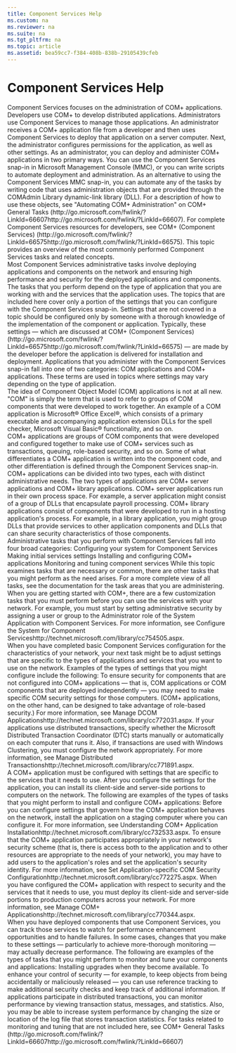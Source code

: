 ```yaml
---
title: Component Services Help
ms.custom: na
ms.reviewer: na
ms.suite: na
ms.tgt_pltfrm: na
ms.topic: article
ms.assetid: bea59cc7-f384-408b-838b-29105439cfeb
---
```

# Component Services Help
<?xml version="1.0" encoding="utf-8"?>
<developerConceptualDocument xmlns="http://ddue.schemas.microsoft.com/authoring/2003/5" xmlns:xlink="http://www.w3.org/1999/xlink" xmlns:xsi="http://www.w3.org/2001/XMLSchema-instance" xsi:schemaLocation="http://ddue.schemas.microsoft.com/authoring/2003/5 http://dduestorage.blob.core.windows.net/ddueschema/developer.xsd">
  <introduction>
    <para>Component Services focuses on the administration of COM+ applications. Developers use COM+ to develop distributed applications. Administrators use Component Services to manage those applications. An administrator receives a COM+ application file from a developer and then uses Component Services to deploy that application on a server computer. Next, the administrator configures permissions for the application, as well as other settings.</para>
    <para>As an administrator, you can deploy and administer COM+ applications in two primary ways. You can use the Component Services snap-in in Microsoft Management Console (MMC), or you can write scripts to automate deployment and administration. As an alternative to using the Component Services MMC snap-in, you can automate any of the tasks by writing code that uses administration objects that are provided through the COMAdmin Library dynamic-link library (DLL). For a description of how to use these objects, see "Automating COM+ Administration" on COM+ General Tasks (<externalLink><linkText>http://go.microsoft.com/fwlink/?LinkId=66607</linkText><linkUri>http://go.microsoft.com/fwlink/?LinkId=66607</linkUri></externalLink>).</para>
    <para>For complete Component Services resources for developers, see COM+ (Component Services) (<externalLink><linkText>http://go.microsoft.com/fwlink/?LinkId=66575</linkText><linkUri>http://go.microsoft.com/fwlink/?LinkId=66575</linkUri></externalLink>).</para>
    <para>This topic provides an overview of the most commonly performed Component Services tasks and related concepts.</para>
  </introduction>
  <section>
    <title>Component Services application types</title>
    <content>
      <para>Most Component Services administrative tasks involve deploying applications and components on the network and ensuring high performance and security for the deployed applications and components. The tasks that you perform depend on the type of application that you are working with and the services that the application uses. </para>
      <alert class="note">
        <para>The topics that are included here cover only a portion of the settings that you can configure with the Component Services snap-in. Settings that are not covered in a topic should be configured only by someone with a thorough knowledge of the implementation of the component or application. Typically, these settings — which are discussed at COM+ (Component Services) (<externalLink><linkText>http://go.microsoft.com/fwlink/?LinkId=66575</linkText><linkUri>http://go.microsoft.com/fwlink/?LinkId=66575</linkUri></externalLink>) — are made by the developer before the application is delivered for installation and deployment.</para>
      </alert>
      <para>Applications that you administer with the Component Services snap-in fall into one of two categories: COM applications and COM+ applications. These terms are used in topics where settings may vary depending on the type of application.</para>
    </content>
    <sections>
      <section>
        <title>COM applications</title>
        <content>
          <para>The idea of Component Object Model (COM) applications is not at all new. "COM" is simply the term that is used to refer to groups of COM components that were developed to work together. An example of a COM application is Microsoft® Office Excel®, which consists of a primary executable and accompanying application extension DLLs for the spell checker, Microsoft Visual Basic® functionality, and so on.</para>
        </content>
      </section>
      <section>
        <title>COM+ applications</title>
        <content>
          <para>COM+ applications are groups of COM components that were developed and configured together to make use of COM+ services such as transactions, queuing, role-based security, and so on. Some of what differentiates a COM+ application is written into the component code, and other differentiation is defined through the Component Services snap-in. </para>
          <para>COM+ applications can be divided into two types, each with distinct administrative needs. The two types of applications are COM+ server applications<legacyItalic> </legacyItalic>and COM+ library applications. COM+ server applications run in their own process space. For example, a server application might consist of a group of DLLs that encapsulate payroll processing. COM+ library applications consist of components that were developed to run in a hosting application's process. For example, in a library application, you might group DLLs that provide services to other application components and DLLs that can share security characteristics of those components. </para>
        </content>
      </section>
    </sections>
  </section>
  <section>
    <title>Administrative tasks overview</title>
    <content>
      <para>Administrative tasks that you perform with Component Services fall into four broad categories: </para>
      <list class="bullet">
        <listItem>
          <para>Configuring your system for Component Services</para>
        </listItem>
        <listItem>
          <para>Making initial services settings</para>
        </listItem>
        <listItem>
          <para>Installing and configuring COM+ applications</para>
        </listItem>
        <listItem>
          <para>Monitoring and tuning component services </para>
        </listItem>
      </list>
      <alert class="note">
        <para>While this topic examines tasks that are necessary or common, there are other tasks that you might perform as the need arises. For a more complete view of all tasks, see the documentation for the task areas that you are administering.</para>
      </alert>
    </content>
    <sections>
      <section>
        <title>Configuring your system for Component Services</title>
        <content>
          <para>When you are getting started with COM+, there are a few customization tasks that you must perform before you can use the services with your network. For example, you must start by setting administrative security by assigning a user or group to the Administrator role of the System Application with Component Services. For more information, see <externalLink><linkText>Configure the System for Component Services</linkText><linkUri>http://technet.microsoft.com/library/cc754505.aspx</linkUri></externalLink>. </para>
        </content>
      </section>
      <section>
        <title>Making initial services settings</title>
        <content>
          <para>When you have completed basic Component Services configuration for the characteristics of your network, your next task might be to adjust settings that are specific to the types of applications and services that you want to use on the network. </para>
          <para>Examples of the types of settings that you might configure include the following: </para>
          <list class="bullet">
            <listItem>
              <para>To ensure security for components that are not configured into COM+ applications — that is, COM applications or COM components that are deployed independently — you may need to make specific COM security settings for those computers. (COM+ applications, on the other hand, can be designed to take advantage of role-based security.) For more information, see <externalLink><linkText>Manage DCOM Applications</linkText><linkUri>http://technet.microsoft.com/library/cc772031.aspx</linkUri></externalLink>.</para>
            </listItem>
            <listItem>
              <para>If your applications use distributed transactions, specify whether the Microsoft Distributed Transaction Coordinator (DTC) starts manually or automatically on each computer that runs it. Also, if transactions are used with Windows Clustering, you must configure the network appropriately. For more information, see <externalLink><linkText>Manage Distributed Transactions</linkText><linkUri>http://technet.microsoft.com/library/cc771891.aspx</linkUri></externalLink>. </para>
            </listItem>
          </list>
        </content>
      </section>
      <section>
        <title>Installing and configuring COM+ applications</title>
        <content>
          <para>A COM+ application must be configured with settings that are specific to the services that it needs to use. After you configure the settings for the application, you can install its client-side and server-side portions to computers on the network. The following are examples of the types of tasks that you might perform to install and configure COM+ applications: </para>
          <list class="bullet">
            <listItem>
              <para>Before you can configure settings that govern how the COM+ application behaves on the network, install the application on a staging computer where you can configure it. For more information, see <externalLink><linkText>Understanding COM+ Application Installation</linkText><linkUri>http://technet.microsoft.com/library/cc732533.aspx</linkUri></externalLink>. </para>
            </listItem>
            <listItem>
              <para>To ensure that the COM+ application participates appropriately in your network's security scheme (that is, there is access both to the application and to other resources are appropriate to the needs of your network), you may have to add users to the application's roles and set the application's security identity. For more information, see <externalLink><linkText>Set Application-specific COM Security Configuration</linkText><linkUri>http://technet.microsoft.com/library/cc772275.aspx</linkUri></externalLink>.</para>
            </listItem>
            <listItem>
              <para>When you have configured the COM+ application with respect to security and the services that it needs to use, you must deploy its client-side and server-side portions to production computers across your network. For more information, see <externalLink><linkText>Manage COM+ Applications</linkText><linkUri>http://technet.microsoft.com/library/cc770344.aspx</linkUri></externalLink>. </para>
            </listItem>
          </list>
        </content>
      </section>
      <section>
        <title>Monitoring and tuning Component Services</title>
        <content>
          <para>When you have deployed components that use Component Services, you can track those services to watch for performance enhancement opportunities and to handle failures. In some cases, changes that you make to these settings — particularly to achieve more-thorough monitoring — may actually decrease performance. </para>
          <para>The following are examples of the types of tasks that you might perform to monitor and tune your components and applications: </para>
          <list class="bullet">
            <listItem>
              <para>Installing upgrades when they become available. </para>
            </listItem>
            <listItem>
              <para>To enhance your control of security — for example, to keep objects from being accidentally or maliciously released — you can use reference tracking to make additional security checks and keep track of additional information. </para>
            </listItem>
            <listItem>
              <para>If applications participate in distributed transactions, you can monitor performance by viewing transaction status, messages, and statistics. Also, you may be able to increase system performance by changing the size or location of the log file that stores transaction statistics. </para>
            </listItem>
          </list>
          <para>For tasks related to monitoring and tuning that are not included here, see COM+ General Tasks (<externalLink><linkText>http://go.microsoft.com/fwlink/?LinkId=66607</linkText><linkUri>http://go.microsoft.com/fwlink/?LinkId=66607</linkUri></externalLink>)</para>
        </content>
      </section>
    </sections>
  </section>
  <relatedTopics />
</developerConceptualDocument>

